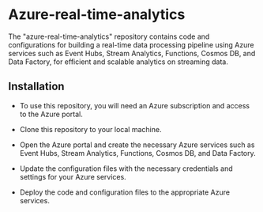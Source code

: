 # Azure-real-time-analytics
The "azure-real-time-analytics" repository contains code and configurations for building a real-time data processing pipeline using Azure services such as Event Hubs, Stream Analytics, Functions, Cosmos DB, and Data Factory, for efficient and scalable analytics on streaming data.

## Installation
* To use this repository, you will need an Azure subscription and access to the Azure portal.

* Clone this repository to your local machine.

* Open the Azure portal and create the necessary Azure services such as Event Hubs, Stream Analytics, Functions, Cosmos DB, and Data Factory.

* Update the configuration files with the necessary credentials and settings for your Azure services.

* Deploy the code and configuration files to the appropriate Azure services.
